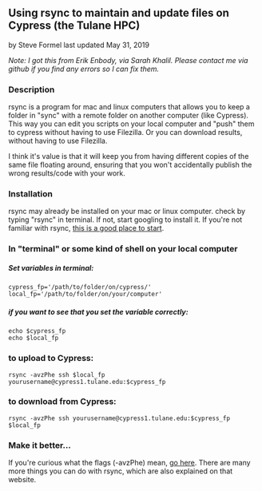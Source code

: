 ## Using rsync to maintain and update files on Cypress (the Tulane HPC)

by Steve Formel
last updated May 31, 2019

*Note: I got this from Erik Enbody, via Sarah Khalil.  Please contact me via github if you find any errors so I can fix them.*

### Description

rsync is a program for mac and linux computers that allows you to keep a folder in "sync" with a remote folder on another computer (like Cypress).  This way you can edit you scripts on your local computer and "push" them to cypress without having to use Filezilla.  Or you can download results, without having to use Filezilla.  

I think it's value is that it will keep you from having different copies of the same file floating around, ensuring that you won't accidentally publish the wrong results/code with your work.

### Installation

rsync may already be installed on your mac or linux computer.  check by typing "rsync" in terminal.  If not, start googling to install it.  If you're not familiar with rsync, [this is a good place to start](https://explainshell.com/explain/1/rsync).

### In "terminal" or some kind of shell on your local computer

##### Set variables in terminal:

	cypress_fp='/path/to/folder/on/cypress/'
	local_fp='/path/to/folder/on/your/computer'

##### if you want to see that you set the variable correctly:

	echo $cypress_fp
	echo $local_fp

### to upload to Cypress:

	rsync -avzPhe ssh $local_fp yourusername@cypress1.tulane.edu:$cypress_fp


### to download from Cypress:

	rsync -avzPhe ssh yourusername@cypress1.tulane.edu:$cypress_fp $local_fp


### Make it better...

If you're curious what the flags (-avzPhe) mean, [go here](https://explainshell.com/explain/1/rsync).  There are many more things you can do with rsync, which are also explained on that website.

